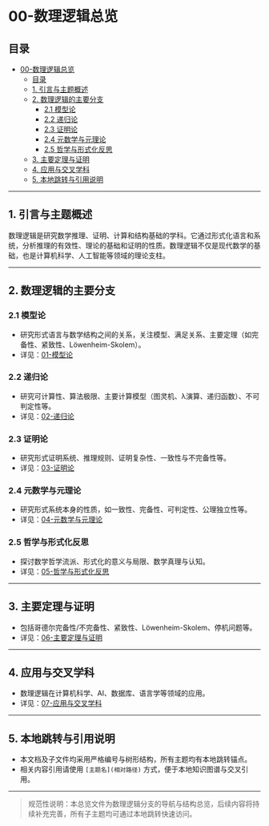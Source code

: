 # 00-数理逻辑总览

## 目录

- [00-数理逻辑总览](#00-数理逻辑总览)
  - [目录](#目录)
  - [1. 引言与主题概述](#1-引言与主题概述)
  - [2. 数理逻辑的主要分支](#2-数理逻辑的主要分支)
    - [2.1 模型论](#21-模型论)
    - [2.2 递归论](#22-递归论)
    - [2.3 证明论](#23-证明论)
    - [2.4 元数学与元理论](#24-元数学与元理论)
    - [2.5 哲学与形式化反思](#25-哲学与形式化反思)
  - [3. 主要定理与证明](#3-主要定理与证明)
  - [4. 应用与交叉学科](#4-应用与交叉学科)
  - [5. 本地跳转与引用说明](#5-本地跳转与引用说明)

---

## 1. 引言与主题概述

数理逻辑是研究数学推理、证明、计算和结构基础的学科。它通过形式化语言和系统，分析推理的有效性、理论的基础和证明的性质。数理逻辑不仅是现代数学的基础，也是计算机科学、人工智能等领域的理论支柱。

---

## 2. 数理逻辑的主要分支

### 2.1 模型论

- 研究形式语言与数学结构之间的关系，关注模型、满足关系、主要定理（如完备性、紧致性、Löwenheim-Skolem）。
- 详见：[01-模型论](01-模型论.md)

### 2.2 递归论

- 研究可计算性、算法极限、主要计算模型（图灵机、λ演算、递归函数）、不可判定性等。
- 详见：[02-递归论](02-递归论.md)

### 2.3 证明论

- 研究形式证明系统、推理规则、证明复杂性、一致性与不完备性等。
- 详见：[03-证明论](03-证明论.md)

### 2.4 元数学与元理论

- 研究形式系统本身的性质，如一致性、完备性、可判定性、公理独立性等。
- 详见：[04-元数学与元理论](04-元数学与元理论.md)

### 2.5 哲学与形式化反思

- 探讨数学哲学流派、形式化的意义与局限、数学真理与认知。
- 详见：[05-哲学与形式化反思](05-哲学与形式化反思.md)

---

## 3. 主要定理与证明

- 包括哥德尔完备性/不完备性、紧致性、Löwenheim-Skolem、停机问题等。
- 详见：[06-主要定理与证明](06-主要定理与证明.md)

---

## 4. 应用与交叉学科

- 数理逻辑在计算机科学、AI、数据库、语言学等领域的应用。
- 详见：[07-应用与交叉学科](07-应用与交叉学科.md)

---

## 5. 本地跳转与引用说明

- 本文档及子文件均采用严格编号与树形结构，所有主题均有本地跳转锚点。
- 相关内容引用请使用 `[主题名](相对路径)` 方式，便于本地知识图谱与交叉引用。

---

> 规范性说明：本总览文件为数理逻辑分支的导航与结构总览，后续内容将持续补充完善，所有子主题均可通过本地跳转快速访问。
